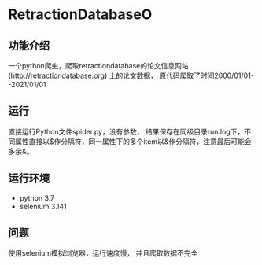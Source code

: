 # RetractionDatabaseO


## 功能介绍
  
  一个python爬虫，爬取retractiondatabase的论文信息网站(http://retractiondatabase.org) 上的论文数据，
  原代码爬取了时间2000/01/01--2021/01/01

## 运行

直接运行Python文件spider.py，没有参数，
结果保存在同级目录run.log下，不同属性直接以$作分隔符，同一属性下的多个item以&作分隔符，注意最后可能会多余&。

## 运行环境

- python 3.7
- selenium 3.141

## 问题
  使用selenium模拟浏览器，运行速度慢，
  并且爬取数据不完全

 
  
  
  

